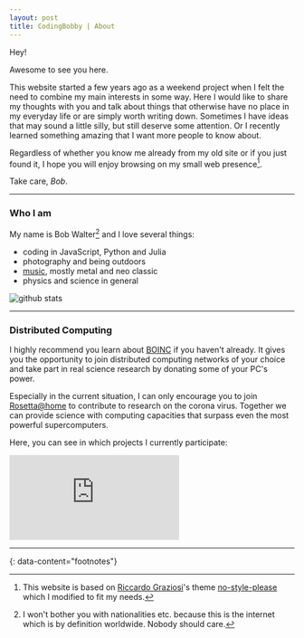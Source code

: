 ```yaml
---
layout: post
title: CodingBobby | About
---
```


Hey!

Awesome to see you here.

This website started a few years ago as a weekend project when I felt the need to combine my main interests in some way.
Here I would like to share my thoughts with you and talk about things that otherwise have no place in my everyday life or are simply worth writing down.
Sometimes I have ideas that may sound a little silly, but still deserve some attention.
Or I recently learned something amazing that I want more people to know about.

Regardless of whether you know me already from my old site or if you just found it, I hope you will enjoy browsing on my small web presence[^1].

Take care, *Bob*.

---

### Who I am
My name is Bob Walter[^2] and I love several things:

- coding in JavaScript, Python and Julia
- photography and being outdoors
- [music](/favourite-songs), mostly metal and neo classic
- physics and science in general

![github stats](https://github-readme-stats.vercel.app/api?username=CodingBobby&hide=contribs&show_icons=true&hide_border=true&title_color=000)

---

### Distributed Computing
I highly recommend you learn about [BOINC](https://boinc.berkeley.edu) if you haven't already.
It gives you the opportunity to join distributed computing networks of your choice and take part in real science research by donating some of your PC's power.

Especially in the current situation, I can only encourage you to join [Rosetta@home](https://boinc.bakerlab.org/rosetta/) to contribute to research on the corona virus.
Together we can provide science with computing capacities that surpass even the most powerful supercomputers.

Here, you can see in which projects I currently participate:

![Boinc Statistics](https://boinc.mundayweb.com/stats.php?userID=15403&trans=off "Boinc Statistics")

---
{: data-content="footnotes"}

[^1]: This website is based on [Riccardo Graziosi](https://github.com/riggraz)'s theme [no-style-please](https://github.com/riggraz/no-style-please) which I modified to fit my needs.
[^2]: I won't bother you with nationalities etc. because this is the internet which is by definition worldwide. Nobody should care.
